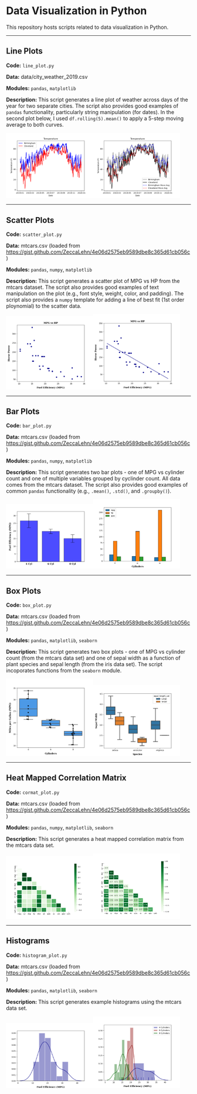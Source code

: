 # Data Visualization in Python

This repository hosts scripts related to data visualization in Python. 

---

## Line Plots
**Code:** `line_plot.py`

**Data:** data/city_weather_2019.csv

**Modules:** `pandas`, `matplotlib`

**Description:** This script generates a line plot of weather across days of the year for two separate cities. The script also provides good examples of `pandas` functionality, particularly string manipulation (for dates). In the second plot below, I used `df.rolling(5).mean()` to apply a 5-step moving average to both curves. 

<img src=media/line_plot.png width=47%><img src=media/line_plot_mov_avg.png width=47%>

---

## Scatter Plots
**Code:** `scatter_plot.py`

**Data:** mtcars.csv (loaded from https://gist.github.com/ZeccaLehn/4e06d2575eb9589dbe8c365d61cb056c)

**Modules:** `pandas`, `numpy`, `matplotlib`

**Description:** This script generates a scatter plot of MPG vs HP from the mtcars dataset. The script also provides good examples of text manipulation on the plot (e.g., font style, weight, color, and padding). The script also provides a `numpy` template for adding a line of best fit (1st order ploynomial) to the scatter data.

<img src=media/scatter_plot.png width=47%><img src=media/scatter_plot_bfl.png width=47%>

---

## Bar Plots
**Code:** `bar_plot.py`

**Data:** mtcars.csv (loaded from https://gist.github.com/ZeccaLehn/4e06d2575eb9589dbe8c365d61cb056c)

**Modules:** `pandas`, `numpy`, `matplotlib`

**Description:** This script generates two bar plots - one of MPG vs cylinder count and one of multiple variables grouped by cyclinder count. All data comes from the mtcars dataset. The script also provides good examples of common `pandas` functionality (e.g., `.mean()`, `.std()`, and `.groupby()`).

<img src=media/bar_plot_basic.png width=47%><img src=media/bar_plot_grouped.png width=47%>

---

## Box Plots
**Code:** `box_plot.py`

**Data:** mtcars.csv (loaded from https://gist.github.com/ZeccaLehn/4e06d2575eb9589dbe8c365d61cb056c)

**Modules:** `pandas`, `matplotlib`, `seaborn`

**Description:** This script generates two box plots - one of MPG vs cylinder count (from the mtcars data set) and one of sepal width as a function of plant species and sepal length (from the iris data set). The script incoporates functions from the `seaborn` module.

<img src=media/box_plot_basic.png width=47%><img src=media/box_plot_grouped.png width=47%>

---

## Heat Mapped Correlation Matrix
**Code:** `cormat_plot.py`

**Data:** mtcars.csv (loaded from https://gist.github.com/ZeccaLehn/4e06d2575eb9589dbe8c365d61cb056c)

**Modules:** `pandas`, `numpy`, `matplotlib`, `seaborn`

**Description:** This script generates a heat mapped correlation matrix from the mtcars data set.

<img src=media/cor_heat_map.png width=47%><img src=media/cor_heat_map_annot.png width=47%>

---

## Histograms
**Code:** `histogram_plot.py`

**Data:** mtcars.csv (loaded from https://gist.github.com/ZeccaLehn/4e06d2575eb9589dbe8c365d61cb056c)

**Modules:** `pandas`, `matplotlib`, `seaborn`

**Description:** This script generates example histograms using the mtcars data set.

<img src=media/histogram_basic.png width=47%><img src=media/histogram_grouped.png width=47%>
